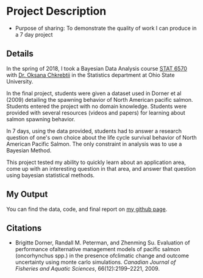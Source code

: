 # Project Description

* Purpose of sharing: To demonstrate the quality of work I can produce in a 7 day project

## Details

In the spring of 2018, I took a Bayesian Data Analysis course [STAT 6570](https://stat.osu.edu/courses/stat/6570) with [Dr. Oksana Chkrebtii](https://www.asc.ohio-state.edu/chkrebtii.1/research.html) in the Statistics department at Ohio State University. 

In the final project, students were given a dataset used in Dorner et al (2009) detailing the spawning behavior of North American pacific salmon. Students entered the project with no domain knowledge. Students were provided with several resources (videos and papers) for learning about salmon spawning behavior.

In 7 days, using the data provided, students had to answer a research question of one's own choice about the life cycle survival behavior of North American Pacific Salmon. The only constraint in analysis was to use a Bayesian Method. 

This project tested my ability to quickly learn about an application area, come up with an interesting question in that area, and answer that question using bayesian statistical methods.

## My Output

You can find the data, code, and final report on [my github page](https://github.com/jacobs269/PacificSalmonSurvival).



## Citations

* Brigitte Dorner, Randall M. Peterman, and Zhenming Su.  Evaluation of performance ofalternative management models of pacific salmon (oncorhynchus spp.) in the presence ofclimatic change and outcome uncertainty using monte carlo simulations. *Canadian Journal of Fisheries and Aquatic Sciences*, 66(12):2199–2221, 2009.